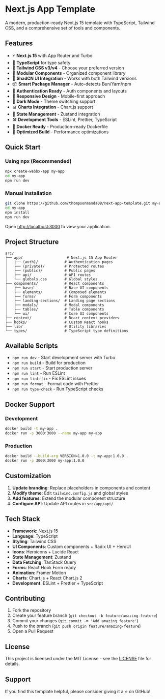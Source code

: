 # Next.js App Template

A modern, production-ready Next.js 15 template with TypeScript, Tailwind CSS, and a comprehensive set of tools and components.

## Features

- ⚡ **Next.js 15** with App Router and Turbo
- 🔷 **TypeScript** for type safety
- 🎨 **Tailwind CSS v3/v4** - Choose your preferred version
- 🧩 **Modular Components** - Organized component library
- 🎨 **ShadCN UI Integration** - Works with both Tailwind versions
- 📦 **Smart Package Manager** - Auto-detects Bun/Yarn/npm
- 🔐 **Authentication Ready** - Auth components and layouts
- 📱 **Responsive Design** - Mobile-first approach
- 🌙 **Dark Mode** - Theme switching support
- 📊 **Charts Integration** - Chart.js support
- 🔄 **State Management** - Zustand integration
- 🛠 **Development Tools** - ESLint, Prettier, TypeScript
- 🐳 **Docker Ready** - Production-ready Dockerfile
- 🚀 **Optimized Build** - Performance optimizations

## Quick Start

### Using npx (Recommended)

```bash
npx create-webbx-app my-app
cd my-app
npm run dev
```

### Manual Installation

```bash
git clone https://github.com/thompsonmanda08/next-app-template.git my-app
cd my-app
npm install
npm run dev
```

Open [http://localhost:3000](http://localhost:3000) to view your application.

## Project Structure

```
src/
├── app/                    # Next.js 15 App Router
│   ├── (auth)/            # Authentication pages
│   ├── (private)/         # Protected routes
│   ├── (public)/          # Public pages
│   ├── api/               # API routes
│   └── globals.css        # Global styles
├── components/            # React components
│   ├── base/              # Base UI components
│   ├── elements/          # Composed elements
│   ├── forms/             # Form components
│   ├── landing-sections/  # Landing page sections
│   ├── modals/            # Modal components
│   ├── tables/            # Table components
│   └── ui/                # Core UI components
├── context/               # React context providers
├── hooks/                 # Custom React hooks
├── lib/                   # Utility libraries
└── types/                 # TypeScript type definitions
```

## Available Scripts

- `npm run dev` - Start development server with Turbo
- `npm run build` - Build for production
- `npm run start` - Start production server
- `npm run lint` - Run ESLint
- `npm run lint:fix` - Fix ESLint issues
- `npm run format` - Format code with Prettier
- `npm run type-check` - Run TypeScript checks

## Docker Support

### Development

```bash
docker build -t my-app .
docker run -p 3000:3000 --name my-app my-app
```

### Production

```bash
docker build --build-arg VERSION=1.0.0 -t my-app:1.0.0 .
docker run -p 3000:3000 my-app:1.0.0
```

## Customization

1. **Update branding**: Replace placeholders in components and content
2. **Modify theme**: Edit `tailwind.config.js` and global styles
3. **Add features**: Extend the modular component structure
4. **Configure API**: Update API routes in `src/app/api/`

## Tech Stack

- **Framework**: Next.js 15
- **Language**: TypeScript
- **Styling**: Tailwind CSS
- **UI Components**: Custom components + Radix UI + HeroUI
- **Icons**: Heroicons + Lucide React
- **State Management**: Zustand
- **Data Fetching**: TanStack Query
- **Forms**: React Hook Form ready
- **Animation**: Framer Motion
- **Charts**: Chart.js + React Chart.js 2
- **Development**: ESLint + Prettier + TypeScript

## Contributing

1. Fork the repository
2. Create your feature branch (`git checkout -b feature/amazing-feature`)
3. Commit your changes (`git commit -m 'Add amazing feature'`)
4. Push to the branch (`git push origin feature/amazing-feature`)
5. Open a Pull Request

## License

This project is licensed under the MIT License - see the [LICENSE](LICENSE) file for details.

## Support

If you find this template helpful, please consider giving it a ⭐ on GitHub!